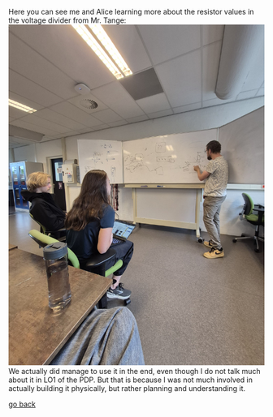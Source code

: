 Here you can see me and Alice learning more about the resistor values in the voltage divider from Mr. Tange:
![voltageDividerTange](images/voltageDividerTange.jpg)
We actually did manage to use it in the end, even though I do not talk much about it in LO1 of the PDP. But that is because I was not much involved in actually building it physically, but rather planning and understanding it.

[go back](/doc/PersonalDevelopmentPlan.md)